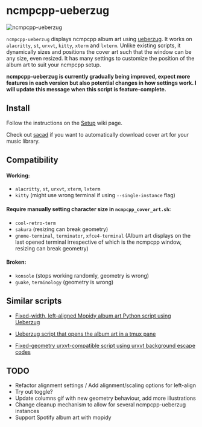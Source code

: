 # ncmpcpp-ueberzug

![ncmpcpp-ueberzug](img/demo.gif)

`ncmpcpp-ueberzug` displays ncmpcpp album art using
[ueberzug](https://github.com/seebye/ueberzug). It works on `alacritty`,
`st`, `urxvt`, `kitty`, `xterm` and `lxterm`. Unlike existing scripts,
it dynamically sizes and positions the cover art such that the window
can be any size, even resized. It has many settings to customize the
position of the album art to suit your ncmpcpp setup.

**ncmpcpp-ueberzug is currently gradually being improved, expect more
features in each version but also potential changes in how settings
work. I will update this message when this script is feature-complete.**

## Install

Follow the instructions on the
[Setup](https://github.com/alnj/ncmpcpp-ueberzug/wiki/Setup) wiki page.

Check out [sacad](https://github.com/desbma/sacad) if you want to
automatically download cover art for your music library.

## Compatibility

#### Working:

-   `alacritty`, `st`, `urxvt`, `xterm`, `lxterm`
-   `kitty` (might use wrong terminal if using `--single-instance` flag)

#### Require manually setting character size in `ncmpcpp_cover_art.sh`:

-   `cool-retro-term`
-   `sakura` (resizing can break geometry)
-   `gnome-terminal`, `terminator`, `xfce4-terminal` (Album art displays
    on the last opened terminal irrespective of which is the ncmpcpp
    window, resizing can break geometry)

#### Broken:

-   `konsole` (stops working randomly, geometry is wrong)
-   `guake`, `terminology` (geometry is wrong)

## Similar scripts

-   [Fixed-width, left-aligned Mopidy album art Python script using
    Ueberzug](https://www.reddit.com/r/unixporn/comments/addcrf/oc_mopidy_album_art_using_ueberzug/)

-   [Ueberzug script that opens the album art in a tmux
    pane](https://www.reddit.com/r/unixporn/comments/9bifne/ncmpcpp_with_cover_art_ueberzug_tmux_edition/)

-   [Fixed-geometry urxvt-compatible script using urxvt background
    escape codes](https://gist.github.com/vlevit/4588882)

## TODO

-   Refactor alignment settings / Add alignment/scaling options for
    left-align
-   Try out toggle?
-   Update columns gif with new geometry behaviour, add more
    illustrations
-   Change cleanup mechanism to allow for several ncmpcpp-ueberzug
    instances
-   Support Spotify album art with mopidy
